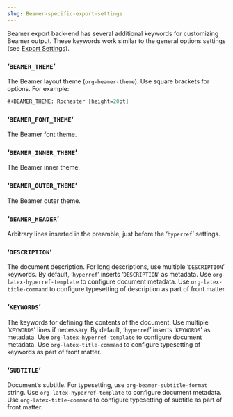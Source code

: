 ```yaml
---
slug: Beamer-specific-export-settings
---
```


Beamer export back-end has several additional keywords for customizing Beamer output. These keywords work similar to the general options settings (see [Export Settings](Export-Settings)).

### ‘`BEAMER_THEME`’

The Beamer layout theme (`org-beamer-theme`). Use square brackets for options. For example:

```lisp
#+BEAMER_THEME: Rochester [height=20pt]
```

### ‘`BEAMER_FONT_THEME`’

The Beamer font theme.

### ‘`BEAMER_INNER_THEME`’

The Beamer inner theme.

### ‘`BEAMER_OUTER_THEME`’

The Beamer outer theme.

### ‘`BEAMER_HEADER`’

Arbitrary lines inserted in the preamble, just before the ‘`hyperref`’ settings.

### ‘`DESCRIPTION`’

The document description. For long descriptions, use multiple ‘`DESCRIPTION`’ keywords. By default, ‘`hyperref`’ inserts ‘`DESCRIPTION`’ as metadata. Use `org-latex-hyperref-template` to configure document metadata. Use `org-latex-title-command` to configure typesetting of description as part of front matter.

### ‘`KEYWORDS`’

The keywords for defining the contents of the document. Use multiple ‘`KEYWORDS`’ lines if necessary. By default, ‘`hyperref`’ inserts ‘`KEYWORDS`’ as metadata. Use `org-latex-hyperref-template` to configure document metadata. Use `org-latex-title-command` to configure typesetting of keywords as part of front matter.

### ‘`SUBTITLE`’

Document’s subtitle. For typesetting, use `org-beamer-subtitle-format` string. Use `org-latex-hyperref-template` to configure document metadata. Use `org-latex-title-command` to configure typesetting of subtitle as part of front matter.

